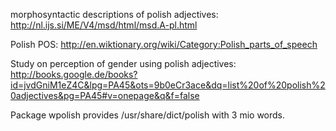 morphosyntactic descriptions of polish adjectives:
http://nl.ijs.si/ME/V4/msd/html/msd.A-pl.html

Polish POS:
http://en.wiktionary.org/wiki/Category:Polish_parts_of_speech

Study on perception of gender using polish adjectives:
http://books.google.de/books?id=jvdGniM1eZ4C&lpg=PA45&ots=9b0eCr3ace&dq=list%20of%20polish%20adjectives&pg=PA45#v=onepage&q&f=false

Package wpolish provides /usr/share/dict/polish with 3 mio words.
